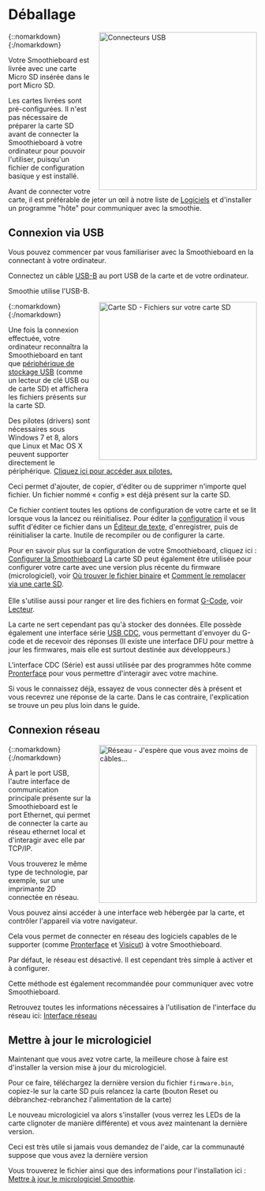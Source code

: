 # Déballage

{::nomarkdown}
<a href="images/usb-cable.png">
  <img src="images/usb-cable.png" alt="Connecteurs USB" width="320" height="auto" style="float: right; margin-left: 1rem;"/>
</a>
{:/nomarkdown}

Votre Smoothieboard est livrée avec une carte Micro SD insérée dans le port Micro SD.

Les cartes livrées sont pré-configurées. Il n'est pas nécessaire de préparer la carte SD avant de connecter la Smoothieboard à votre ordinateur pour pouvoir l'utiliser, puisqu'un fichier de configuration basique y est installé.

Avant de connecter votre carte, il est préférable de jeter un œil à notre liste de [Logiciels](software) et d'installer un programme "hôte" pour communiquer avec la smoothie.

## Connexion via USB

Vous pouvez commencer par vous familiariser avec la Smoothieboard en la connectant à votre ordinateur.

Connectez un câble [USB-B](https://fr.wikipedia.org/wiki/Universal_Serial_Bus) au port USB de la carte et de votre ordinateur.

Smoothie utilise l'USB-B.

{::nomarkdown}
<a href="images/smoothie-config-screencap.png">
  <img src="images/smoothie-config-screencap.png" alt="Carte SD - Fichiers sur votre carte SD" width="320" height="auto" style="float: right; margin-left: 1rem;"/>
</a>
{:/nomarkdown}

Une fois la connexion effectuée, votre ordinateur reconnaîtra la Smoothieboard en tant que [périphérique de stockage USB](https://fr.wikipedia.org/wiki/USB_Mass_Storage) (comme un lecteur de clé USB ou de carte SD) et affichera les fichiers présents sur la carte SD.

Des pilotes (drivers) sont nécessaires sous Windows 7 et 8, alors que Linux et Mac OS X peuvent supporter directement le périphérique. [Cliquez ici pour accéder aux pilotes.](windows-drivers)

Ceci permet d'ajouter, de copier, d'éditer ou de supprimer n'importe quel fichier. Un fichier nommé « config » est déjà présent sur la carte SD.

Ce fichier contient toutes les options de configuration de votre carte et se lit lorsque vous la lancez ou réinitialisez. Pour éditer la [configuration](configuring-smoothie) il vous suffit d'éditer ce fichier dans un [Éditeur de texte](https://wiki.gnome.org/Apps/Gedit), d'enregistrer, puis de réinitialiser la carte. Inutile de recompiler ou de configurer la carte.

<sl-alert variant="success" open>
  <sl-icon slot="icon" name="check-circle"></sl-icon>
  Pour en savoir plus sur la configuration de votre Smoothieboard, cliquez ici : <a href="configuring-smoothie">Configurer la Smoothieboard</a>
</sl-alert>

<sl-alert variant="primary" open>
  <sl-icon slot="icon" name="info-circle"></sl-icon>
  La carte SD peut également être utilisée pour configurer votre carte avec une version plus récente du firmware (micrologiciel), voir <a href="getting-smoothie">Où trouver le fichier binaire</a> et <a href="flashing-smoothie-firmware">Comment le remplacer via une carte SD</a>.
  <br><br>
  Elle s'utilise aussi pour ranger et lire des fichiers en format <a href="https://fr.wikipedia.org/wiki/Programmation_de_commande_num%C3%A9rique">G-Code</a>, voir <a href="player">Lecteur</a>.
</sl-alert>

La carte ne sert cependant pas qu'à stocker des données. Elle possède également une interface série [USB CDC](http://en.wikipedia.org/wiki/USB_communications_device_class), vous permettant d'envoyer du G-code et de recevoir des réponses (Il existe une interface DFU pour mettre à jour les firmwares, mais elle est surtout destinée aux développeurs.)

L'interface CDC (Série) est aussi utilisée par des programmes hôte comme [Pronterface](pronterface) pour vous permettre d'interagir avec votre machine.

Si vous le connaissez déjà, essayez de vous connecter dès à présent et vous recevrez une réponse de la carte. Dans le cas contraire, l'explication se trouve un peu plus loin dans le guide.

## Connexion réseau

{::nomarkdown}
<a href="images/network.switches.jpg">
  <img src="images/network.switches.jpg" alt="Réseau - J'espère que vous avez moins de câbles..." width="320" height="auto" style="float: right; margin-left: 1rem;"/>
</a>
{:/nomarkdown}

À part le port USB, l'autre interface de communication principale présente sur la Smoothieboard est le port Ethernet, qui permet de connecter la carte au réseau ethernet local et d'interagir avec elle par TCP/IP.

Vous trouverez le même type de technologie, par exemple, sur une imprimante 2D connectée en réseau.

Vous pouvez ainsi accéder à une interface web hébergée par la carte, et contrôler l'appareil via votre navigateur.

Cela vous permet de connecter en réseau des logiciels capables de le supporter (comme [Pronterface](pronterface) et [Visicut](visicut)) à votre Smoothieboard.

Par défaut, le réseau est désactivé. Il est cependant très simple à activer et à configurer.

Cette méthode est également recommandée pour communiquer avec votre Smoothieboard.

Retrouvez toutes les informations nécessaires à l'utilisation de l'interface du réseau ici: [Interface réseau](network)

## Mettre à jour le micrologiciel

Maintenant que vous avez votre carte, la meilleure chose à faire est d'installer la version mise à jour du micrologiciel.

Pour ce faire, téléchargez la dernière version du fichier `firmware.bin`, copiez-le sur la carte SD puis relancez la carte (bouton Reset ou débranchez-rebranchez l'alimentation de la carte)

Le nouveau micrologiciel va alors s'installer (vous verrez les LEDs de la carte clignoter de manière différente) et vous avez maintenant la dernière version.

Ceci est très utile si jamais vous demandez de l'aide, car la communauté suppose que vous avez la dernière version

Vous trouverez le fichier ainsi que des informations pour l'installation ici : [Mettre à jour le micrologiciel Smoothie](flashing-smoothie-firmware).
